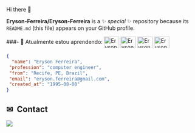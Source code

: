  Hi there 👋


**Eryson-Ferreira/Eryson-Ferreira** is a ✨ _special_ ✨ repository because its `README.md` (this file) appears on your GitHub profile.

###- 🌱 Atualmente estou aprendendo: 
<img align="center" alt="Eryson-HTML" height="30" width="40" src="https://cdn.jsdelivr.net/gh/devicons/devicon/icons/html5/html5-original.svg"/>
<img align="center" alt="Eryson-CSS" height="30" width="40" src="https://cdn.jsdelivr.net/gh/devicons/devicon/icons/css3/css3-original.svg"/>
<img align="center" alt="Eryson-Bootstrap" height="30" width="40" src="https://cdn.jsdelivr.net/gh/devicons/devicon/icons/bootstrap/bootstrap-original.svg"/>
<img align="center" alt="Eryson-JS" height="30" width="40" src="https://cdn.jsdelivr.net/gh/devicons/devicon/icons/javascript/javascript-original.svg" />


```json
{
  "name": "Eryson Ferreira", 
 "profession": "computer engineer", 
 "from": "Recife, PE, Brazil", 
 "email": "eryson.ferreira@gmail.com", 
 "created_at": "1995-08-08"
}
```


## ✉ &nbsp;Contact

<div>
  <a href="[https://](https://www.linkedin.com/in/eryson-luz-b3b64282/)" target="_blank"><img src="https://img.shields.io/badge/LinkedIn-0077B5?style=for-the-badge&logo=linkedin&logoColor=white" target="_blank"/></a>
